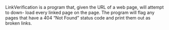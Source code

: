 LinkVerification is a program that, given the URL of a web page, will attempt to down- load every linked page on the page. The program will flag any pages that have a 404 “Not Found” status code and print them out as broken links.